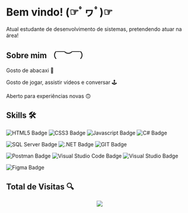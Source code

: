 
# Bem vindo! (☞ﾟヮﾟ)☞

Atual estudante de desenvolvimento de sistemas, pretendendo atuar na área!


## Sobre mim （￣︶￣）

Gosto de abacaxi 🍍

Gosto de jogar, assistir vídeos e conversar 🕹

Aberto para experiências novas 🙃

## Skills 🛠
![HTML5 Badge](https://img.shields.io/badge/HTML5-E34F26?style=for-the-badge&logo=html5&logoColor=white) ![CSS3 Badge](https://img.shields.io/badge/CSS3-1572B6?style=for-the-badge&logo=css3&logoColor=white) ![Javascript Badge](https://img.shields.io/badge/JavaScript-F7DF1E?style=for-the-badge&logo=javascript&logoColor=black) ![C# Badge](https://img.shields.io/badge/C%23-239120?style=for-the-badge&logo=c-sharp&logoColor=white)

![SQL Server Badge](https://img.shields.io/badge/Microsoft%20SQL%20Sever-CC2927?style=for-the-badge&logo=microsoft%20sql%20server&logoColor=white) ![.NET Badge](https://img.shields.io/badge/.NET-512BD4?style=for-the-badge&logo=dotnet&logoColor=white) ![GIT Badge](https://img.shields.io/badge/Git-F05032?style=for-the-badge&logo=git&logoColor=white) 

![Postman Badge](https://img.shields.io/badge/Postman-FF6C37?style=for-the-badge&logo=Postman&logoColor=white) ![Visual Studio Code Badge](https://img.shields.io/badge/Visual_Studio_Code-0078D4?style=for-the-badge&logo=visual%20studio%20code&logoColor=white) ![Visual Studio Badge](https://img.shields.io/badge/Visual_Studio-5C2D91?style=for-the-badge&logo=visual%20studio&logoColor=white)

![Figma Badge](https://img.shields.io/badge/Figma-F24E1E?style=for-the-badge&logo=figma&logoColor=white)

## Total de Visitas 🔍
 <p align="center"> 
   <img align="center" src="https://profile-counter.glitch.me/Angelogvr/count.svg"/>
 </p>
